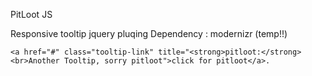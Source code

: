 

PitLoot JS

Responsive tooltip jquery pluqing
Dependency : modernizr (temp!!)

```
<a href="#" class="tooltip-link" title="<strong>pitloot:</strong><br>Another Tooltip, sorry pitloot">click for pitloot</a>.
```
